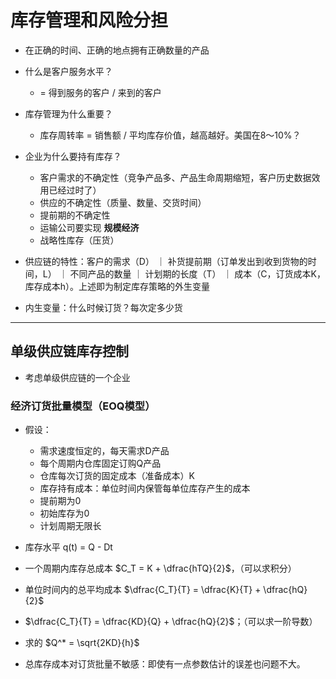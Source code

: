 # 库存管理和风险分担

- 在正确的时间、正确的地点拥有正确数量的产品

- 什么是客户服务水平？
    - = 得到服务的客户 / 来到的客户 

- 库存管理为什么重要？
    - 库存周转率 = 销售额 / 平均库存价值，越高越好。美国在8～10%？

- 企业为什么要持有库存？
    - 客户需求的不确定性（竞争产品多、产品生命周期缩短，客户历史数据效用已经过时了）
    - 供应的不确定性（质量、数量、交货时间）
    - 提前期的不确定性
    - 运输公司要实现 **规模经济** 
    - 战略性库存（压货）

- 供应链的特性：客户的需求（D） ｜ 补货提前期（订单发出到收到货物的时间，L） ｜ 不同产品的数量 ｜ 计划期的长度（T）  ｜ 成本（C，订货成本K，库存成本h）。上述即为制定库存策略的外生变量
- 内生变量：什么时候订货？每次定多少货



------------------

## 单级供应链库存控制

- 考虑单级供应链的一个企业

### 经济订货批量模型（EOQ模型）
- 假设：
    - 需求速度恒定的，每天需求D产品
    - 每个周期内仓库固定订购Q产品
    - 仓库每次订货的固定成本（准备成本）K 
    - 库存持有成本：单位时间内保管每单位库存产生的成本
    - 提前期为0 
    - 初始库存为0
    - 计划周期无限长

- 库存水平 q(t) = Q - Dt 
- 一个周期内库存总成本  $C_T = K + \dfrac{hTQ}{2}$，（可以求积分）
- 单位时间内的总平均成本 $\dfrac{C_T}{T} = \dfrac{K}{T} + \dfrac{hQ}{2}$
- $\dfrac{C_T}{T} = \dfrac{KD}{Q} + \dfrac{hQ}{2}$；（可以求一阶导数）
- 求的 $Q^* = \sqrt{2KD}{h}$
- 总库存成本对订货批量不敏感：即使有一点参数估计的误差也问题不大。


